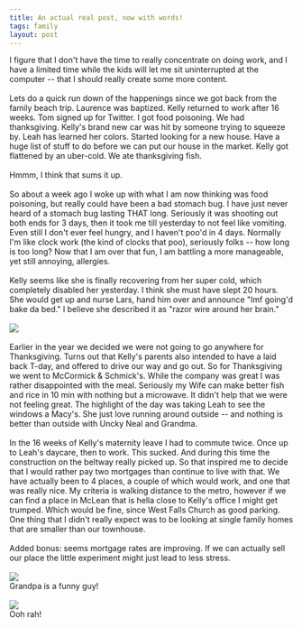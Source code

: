 ```yaml
---
title: An actual real post, now with words!
tags: family
layout: post
---
```

I figure that I don't have the time to really concentrate on doing work, and I have a limited time while the kids will let me sit uninterrupted at the computer -- that I should really create some more content.  <br /><br />Lets do a quick run down of the happenings since we got back from the family beach trip. Laurence was baptized. Kelly returned to work after 16 weeks. Tom signed up for Twitter. I got food poisoning. We had thanksgiving. Kelly's brand new car was hit by someone trying to squeeze by. Leah has learned her colors. Started looking for a new house. Have a huge list of stuff to do before we can put our house in the market. Kelly got flattened by an uber-cold. We ate thanksgiving fish.<br /><br />Hmmm, I think that sums it up.<br /><br />So about a week ago I woke up with what I am now thinking was food poisoning, but really could have been a bad stomach bug.  I have just never heard of a stomach bug lasting THAT long.  Seriously it was shooting out both ends for 3 days, then it took me till yesterday to not feel like vomiting. Even still I don't ever feel hungry, and I haven't poo'd in 4 days.  Normally I'm like clock work (the kind of clocks that poo), seriously folks -- how long is too long? Now that I am over that fun, I am battling a more manageable, yet still annoying, allergies. <br /><br />Kelly seems like she is finally recovering from her super cold, which completely disabled her yesterday.  I think she must have slept 20 hours.  She would get up and nurse Lars, hand him over and announce "Imf going'd bake da bed." I believe she described it as "razor wire around her brain."<br /><br /><img src="http://fuzzymonk.com/photos/blog/image/595/IMG_8226.JPG" class="picture" /><br /><br />Earlier in the year we decided we were not going to go anywhere for Thanksgiving.  Turns out that Kelly's parents also intended to have a laid back T-day, and offered to drive our way and go out.  So for Thanksgiving we went to McCormick & Schmick's.  While the company was great I was rather disappointed with the meal. Seriously my Wife can make better fish and rice in 10 min with nothing but a microwave. It didn't help that we were not feeling great. The highlight of the day was taking Leah to see the windows a Macy's. She just love running around outside -- and nothing is better than outside with Uncky Neal and Grandma.<br /><br />In the 16 weeks of Kelly's maternity leave I had to commute twice. Once up to Leah's daycare, then to work. This sucked. And during this time the construction on the beltway really picked up. So that inspired me to decide that I would rather pay two mortgages than continue to live with that. We have actually been to 4 places, a couple of which would work, and one that was really nice.  My criteria is walking distance to the metro, however if we can find a place in McLean that is hella close to Kelly's office I might get trumped.  Which would be fine, since West Falls Church as good parking. One thing that I didn't really expect was to be looking at single family homes that are smaller than our townhouse. <br /><br />Added bonus: seems mortgage rates are improving.  If we can actually sell our place the little experiment might just lead to less stress. <br /><br /><img src="http://fuzzymonk.com/photos/blog/image/595/IMG_8254.JPG" class="picture" /><br />Grandpa is a funny guy!<br /><br /><img src="http://fuzzymonk.com/photos/blog/image/595/IMG_8176.JPG" class="picture" /><br />Ooh rah!
